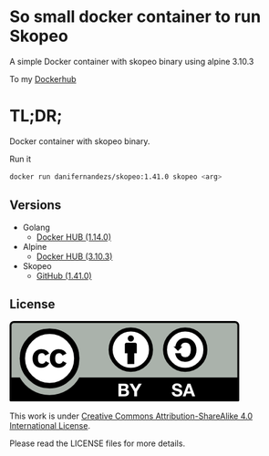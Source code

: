# So small docker container to run Skopeo

A simple Docker container with skopeo binary using alpine 3.10.3

To my [Dockerhub](https://hub.docker.com/r/danifernandezs/skopeo)

# TL;DR;

Docker container with skopeo binary.<br>

Run it
```bash
docker run danifernandezs/skopeo:1.41.0 skopeo <arg>
```

## Versions

- Golang
  - [Docker HUB (1.14.0)](https://hub.docker.com/layers/golang/library/golang/1.14.0/images/sha256-fc7e7c9c4b0f6d2d5e8611ee73b9d1d3132750108878517bbf988aa772359ae4?context=explore)
- Alpine
  - [Docker HUB (3.10.3)](https://hub.docker.com/layers/alpine/library/alpine/3.10.3/images/sha256-77cbe97593c890eb1c4cadcbca37809ebff2b5f46a036666866c99f08a708967?context=explore)
- Skopeo
  - [GitHub (1.41.0)](https://github.com/containers/skopeo/releases/tag/v0.1.41)

## License

<img src="./img/by-sa.png">

This work is under [Creative Commons Attribution-ShareAlike 4.0 International License](http://creativecommons.org/licenses/by-sa/4.0/).

Please read the LICENSE files for more details.
